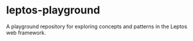 # leptos-playground

A playground repository for exploring concepts and patterns in the Leptos web framework.
